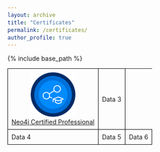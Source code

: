 ```yaml
---
layout: archive
title: "Certificates"
permalink: /certificates/
author_profile: true
---
```


{% include base_path %}

<style>
  table {
    border-collapse: collapse;
    width: 100%;
  }
  th, td {
    border: 1px solid black;
    padding: 8px;
    text-align: left;
    background-color: rgba(255, 255, 255, 0); 
  }
</style>

<table>
  <tr>
    <td style="text-align:center;"><a href="https://graphacademy.neo4j.com/c/4bbe6414-788d-4ca7-854c-0c938f80a26f/">
        <img src="../images/neo4j.png" alt="Image" width="100"/><br>
        Neo4j Certified Professional
      </a></td>
    <td>Data 3</td>
  </tr>
  <tr>
    <td>Data 4</td>
    <td>Data 5</td>
    <td>Data 6</td>
  </tr>
</table>
